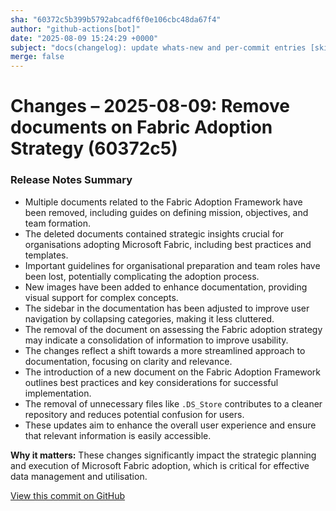 ```yaml
---
sha: "60372c5b399b5792abcadf6f0e106cbc48da67f4"
author: "github-actions[bot]"
date: "2025-08-09 15:24:29 +0000"
subject: "docs(changelog): update whats-new and per-commit entries [skip ci]"
merge: false
---
```


# Changes – 2025-08-09: Remove documents on Fabric Adoption Strategy (60372c5)

### Release Notes Summary

- Multiple documents related to the Fabric Adoption Framework have been removed, including guides on defining mission, objectives, and team formation.
- The deleted documents contained strategic insights crucial for organisations adopting Microsoft Fabric, including best practices and templates.
- Important guidelines for organisational preparation and team roles have been lost, potentially complicating the adoption process.
- New images have been added to enhance documentation, providing visual support for complex concepts.
- The sidebar in the documentation has been adjusted to improve user navigation by collapsing categories, making it less cluttered.
- The removal of the document on assessing the Fabric adoption strategy may indicate a consolidation of information to improve usability.
- The changes reflect a shift towards a more streamlined approach to documentation, focusing on clarity and relevance.
- The introduction of a new document on the Fabric Adoption Framework outlines best practices and key considerations for successful implementation.
- The removal of unnecessary files like `.DS_Store` contributes to a cleaner repository and reduces potential confusion for users.
- These updates aim to enhance the overall user experience and ensure that relevant information is easily accessible.

**Why it matters:** These changes significantly impact the strategic planning and execution of Microsoft Fabric adoption, which is critical for effective data management and utilisation.

[View this commit on GitHub](https://github.com/TheTrustedAdvisor/FabricAdoptionFramework/commit/60372c5b399b5792abcadf6f0e106cbc48da67f4)
